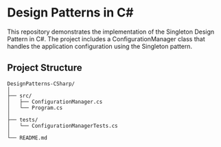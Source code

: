 # Design Patterns in C#

This repository demonstrates the implementation of the Singleton Design Pattern in C#. The project includes a ConfigurationManager class that handles the application configuration using the Singleton pattern.

## Project Structure

```plaintext
DesignPatterns-CSharp/
│
├── src/
│   ├── ConfigurationManager.cs
│   └── Program.cs
│
├── tests/
│   └── ConfigurationManagerTests.cs
│
└── README.md
